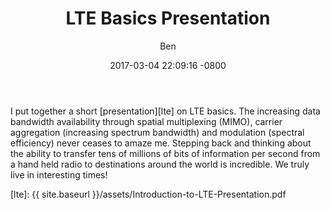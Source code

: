 ﻿---
layout: post
title:  "LTE Basics Presentation"
date:   2017-03-04 22:09:16 -0800
categories: LTE
author: Ben
#imagePath: "/assets/longtermevolution.png"
---
I put together a short [presentation][lte] on LTE basics.  The increasing data bandwidth availability through spatial multiplexing (MIMO), carrier aggregation (increasing spectrum bandwidth) and modulation (spectral efficiency) never ceases to amaze me.  Stepping back and thinking about the ability to transfer tens of millions of bits of information per second from a hand held radio to destinations around the world is incredible.  We truly live in interesting times!


[lte]: {{ site.baseurl }}/assets/Introduction-to-LTE-Presentation.pdf
